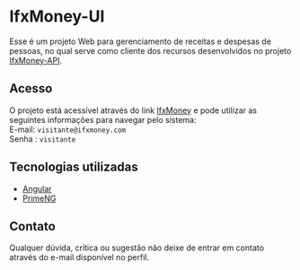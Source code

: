 # IfxMoney-UI

Esse é um projeto Web para gerenciamento de receitas e despesas de pessoas, no qual serve como cliente dos recursos desenvolvidos no projeto [IfxMoney-API](https://github.com/idaltchion/ifxmoney-api).

## Acesso

O projeto está acessível através do link [IfxMoney](https://ifxmoney.herokuapp.com) e pode utilizar as seguintes informações para navegar pelo sistema:  
E-mail: `visitante@ifxmoney.com`  
Senha : `visitante` 

## Tecnologias utilizadas

* [Angular](https://angular.io)
* [PrimeNG](https://www.primefaces.org)

## Contato

Qualquer dúvida, crítica ou sugestão não deixe de entrar em contato através do e-mail disponível no perfil.

